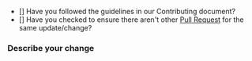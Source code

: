 <!-- Inorder to give tick mark on below  check box, write x inside the square brackets,i.e [x]
or else you can simply write no if your answer to the below questions is no -->

* [] Have you followed the guidelines in our Contributing document?
* [] Have you checked to ensure there aren't other [Pull Request](https://github.com/Dev-Soumyaranjan/Java-Coding-Questions/pulls) for the same update/change?

### Describe your change
<!-- Give a short description about the updation of document which you made -->
